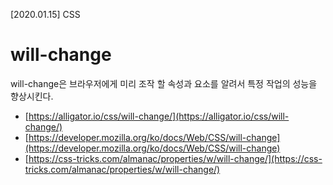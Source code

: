 [2020.01.15] CSS
# will-change
will-change은 브라우저에게 미리 조작 할 속성과 요소를 알려서 특정 작업의 성능을 향상시킨다.

* [https://alligator.io/css/will-change/](https://alligator.io/css/will-change/)
* [https://developer.mozilla.org/ko/docs/Web/CSS/will-change](https://developer.mozilla.org/ko/docs/Web/CSS/will-change)
* [https://css-tricks.com/almanac/properties/w/will-change/](https://css-tricks.com/almanac/properties/w/will-change/)